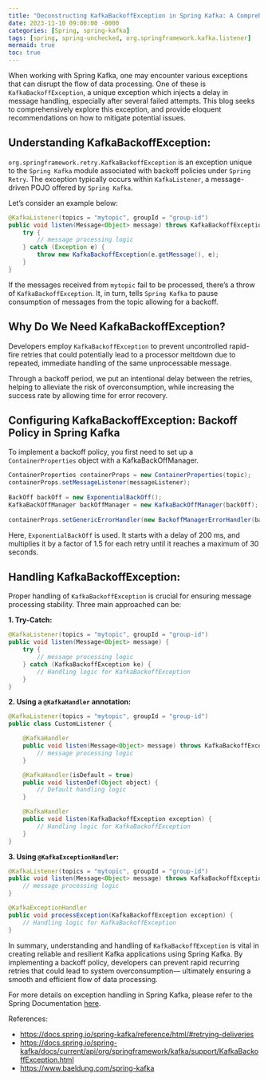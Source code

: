 ```yaml
---
title: "Deconstructing KafkaBackoffException in Spring Kafka: A Comprehensive Guide "
date: 2023-11-10 09:00:00 -0000
categories: [Spring, spring-kafka]
tags: [spring, spring-unchecked, org.springframework.kafka.listener]
mermaid: true
toc: true
---
```



When working with Spring Kafka, one may encounter various exceptions that can disrupt the flow of data processing. One of these is `KafkaBackoffException`, a unique exception which injects a delay in message handling, especially after several failed attempts. This blog seeks to comprehensively explore this exception, and provide eloquent recommendations on how to mitigate potential issues.   

## Understanding KafkaBackoffException: 

`org.springframework.retry.KafkaBackoffException` is an exception unique to the `Spring Kafka` module associated with backoff policies under `Spring Retry`. The exception typically occurs within `KafkaListener`, a message-driven POJO offered by `Spring Kafka`.

Let’s consider an example below: 

```java
@KafkaListener(topics = "mytopic", groupId = "group-id")
public void listen(Message<Object> message) throws KafkaBackoffException {
    try {
        // message processing logic
    } catch (Exception e) {
        throw new KafkaBackoffException(e.getMessage(), e);
    }
}
```

If the messages received from `mytopic` fail to be processed, there’s a throw of `KafkaBackoffException`. It, in turn, tells `Spring Kafka` to pause consumption of messages from the topic allowing for a backoff.

## Why Do We Need KafkaBackoffException? 

Developers employ `KafkaBackoffException` to prevent uncontrolled rapid-fire retries that could potentially lead to a processor meltdown due to repeated, immediate handling of the same unprocessable message. 

Through a backoff period, we put an intentional delay between the retries, helping to alleviate the risk of overconsumption, while increasing the success rate by allowing time for error recovery.

## Configuring KafkaBackoffException: Backoff Policy in Spring Kafka

To implement a backoff policy, you first need to set up a `ContainerProperties` object with a KafkaBackOffManager.

```java
ContainerProperties containerProps = new ContainerProperties(topic);
containerProps.setMessageListener(messageListener);
 
BackOff backOff = new ExponentialBackOff();
KafkaBackOffManager backOffManager = new KafkaBackOffManager(backOff);
 
containerProps.setGenericErrorHandler(new BackoffManagerErrorHandler(backOffManager, new SeekUtils()));
```
Here, `ExponentialBackOff` is used. It starts with a delay of 200 ms, and multiplies it by a factor of 1.5 for each retry until it reaches a maximum of 30 seconds.

## Handling KafkaBackoffException:

Proper handling of `KafkaBackoffException` is crucial for ensuring message processing stability. Three main approached can be:

**1. Try-Catch:**

```java
@KafkaListener(topics = "mytopic", groupId = "group-id")
public void listen(Message<Object> message) {
    try {
        // message processing logic
    } catch (KafkaBackoffException ke) {
        // Handling logic for KafkaBackoffException
    }
}
```

**2. Using a `@KafkaHandler` annotation:**

```java
@KafkaListener(topics = "mytopic", groupId = "group-id")
public class CustomListener {

    @KafkaHandler
    public void listen(Message<Object> message) throws KafkaBackoffException {
        // message processing logic
    }

    @KafkaHandler(isDefault = true)
    public void listenDef(Object object) {
        // Default handling logic
    }

    @KafkaHandler
    public void listen(KafkaBackoffException exception) {
        // Handling logic for KafkaBackoffException
    }
}
```

**3. Using `@KafkaExceptionHandler`:**

```java
@KafkaListener(topics = "mytopic", groupId = "group-id")
public void listen(Message<Object> message) throws KafkaBackoffException {
    // message processing logic
}

@KafkaExceptionHandler
public void processException(KafkaBackoffException exception) {
    // Handling logic for KafkaBackoffException
}
```

In summary, understanding and handling of `KafkaBackoffException` is vital in creating reliable and resilient Kafka applications using Spring Kafka. By implementing a backoff policy, developers can prevent rapid recurring retries that could lead to system overconsumption— ultimately ensuring a smooth and efficient flow of data processing.

For more details on exception handling in Spring Kafka, please refer to the Spring Documentation [here](https://docs.spring.io/spring-kafka/reference/html/#exception-handling).

References:
- https://docs.spring.io/spring-kafka/reference/html/#retrying-deliveries
- https://docs.spring.io/spring-kafka/docs/current/api/org/springframework/kafka/support/KafkaBackoffException.html
- https://www.baeldung.com/spring-kafka
